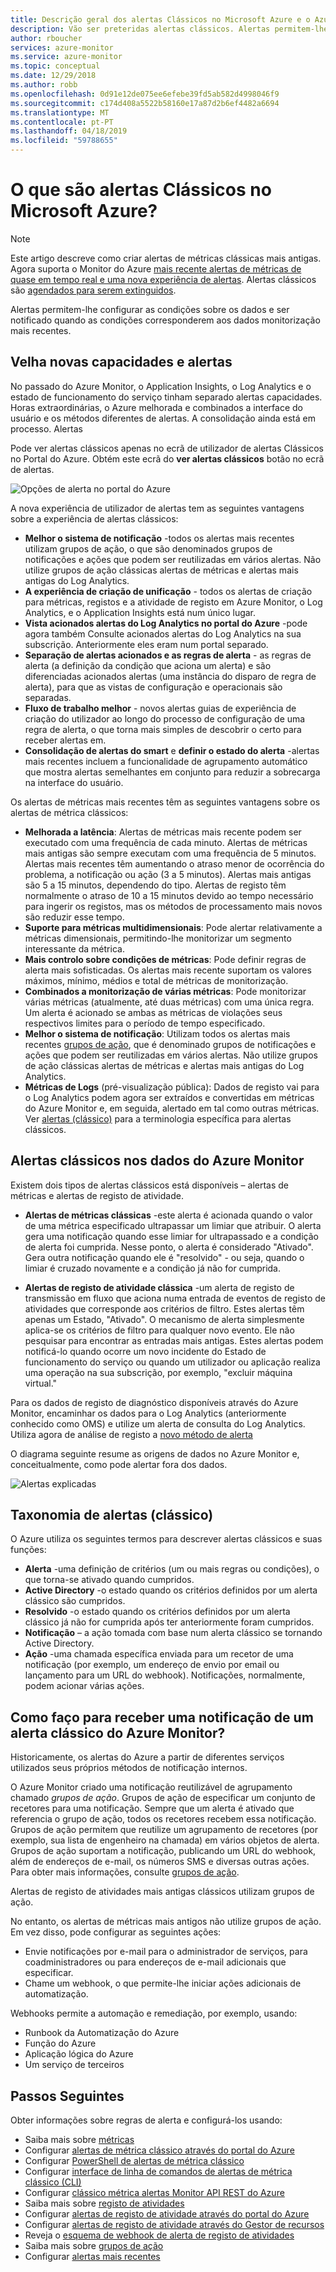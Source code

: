 ```yaml
---
title: Descrição geral dos alertas Clássicos no Microsoft Azure e o Azure Monitor
description: Vão ser preteridas alertas clássicos. Alertas permitem-lhe monitorizar métricas de recurso do Azure, eventos ou os registos e ser notificado quando for cumprida uma condição que especificar.
author: rboucher
services: azure-monitor
ms.service: azure-monitor
ms.topic: conceptual
ms.date: 12/29/2018
ms.author: robb
ms.openlocfilehash: 0d91e12de075ee6efebe39fd5ab582d4998046f9
ms.sourcegitcommit: c174d408a5522b58160e17a87d2b6ef4482a6694
ms.translationtype: MT
ms.contentlocale: pt-PT
ms.lasthandoff: 04/18/2019
ms.locfileid: "59788655"
---
```

# <a name="what-are-classic-alerts-in-microsoft-azure"></a>O que são alertas Clássicos no Microsoft Azure?

> [!NOTE]
> Este artigo descreve como criar alertas de métricas clássicas mais antigas. Agora suporta o Monitor do Azure [mais recente alertas de métricas de quase em tempo real e uma nova experiência de alertas](../../azure-monitor/platform/alerts-overview.md). Alertas clássicos são [agendados para serem extinguidos](https://docs.microsoft.com/azure/azure-monitor/platform/monitoring-classic-retirement).  
>

Alertas permitem-lhe configurar as condições sobre os dados e ser notificado quando as condições corresponderem aos dados monitorização mais recentes.

## <a name="old-and-new-alerting-capabilities"></a>Velha novas capacidades e alertas

No passado do Azure Monitor, o Application Insights, o Log Analytics e o estado de funcionamento do serviço tinham separado alertas capacidades. Horas extraordinárias, o Azure melhorada e combinados a interface do usuário e os métodos diferentes de alertas. A consolidação ainda está em processo. Alertas

Pode ver alertas clássicos apenas no ecrã de utilizador de alertas Clássicos no Portal do Azure. Obtém este ecrã do **ver alertas clássicos** botão no ecrã de alertas. 

 ![Opções de alerta no portal do Azure](media/alerts-classic.overview/monitor-alert-screen2.png)

A nova experiência de utilizador de alertas tem as seguintes vantagens sobre a experiência de alertas clássicos:
-   **Melhor o sistema de notificação** -todos os alertas mais recentes utilizam grupos de ação, o que são denominados grupos de notificações e ações que podem ser reutilizadas em vários alertas. Não utilize grupos de ação clássicas alertas de métricas e alertas mais antigas do Log Analytics.
-   **A experiência de criação de unificação** - todos os alertas de criação para métricas, registos e a atividade de registo em Azure Monitor, o Log Analytics, e o Application Insights está num único lugar.
-   **Vista acionados alertas do Log Analytics no portal do Azure** -pode agora também Consulte acionados alertas do Log Analytics na sua subscrição. Anteriormente eles eram num portal separado.
-   **Separação de alertas acionados e as regras de alerta** - as regras de alerta (a definição da condição que aciona um alerta) e são diferenciadas acionados alertas (uma instância do disparo de regra de alerta), para que as vistas de configuração e operacionais são separadas.
-   **Fluxo de trabalho melhor** - novos alertas guias de experiência de criação do utilizador ao longo do processo de configuração de uma regra de alerta, o que torna mais simples de descobrir o certo para receber alertas em.
-   **Consolidação de alertas do smart** e **definir o estado do alerta** -alertas mais recentes incluem a funcionalidade de agrupamento automático que mostra alertas semelhantes em conjunto para reduzir a sobrecarga na interface do usuário. 

Os alertas de métricas mais recentes têm as seguintes vantagens sobre os alertas de métrica clássicos:
-   **Melhorada a latência**: Alertas de métricas mais recente podem ser executado com uma frequência de cada minuto. Alertas de métricas mais antigas são sempre executam com uma frequência de 5 minutos. Alertas mais recentes têm aumentando o atraso menor de ocorrência do problema, a notificação ou ação (3 a 5 minutos). Alertas mais antigas são 5 a 15 minutos, dependendo do tipo.  Alertas de registo têm normalmente o atraso de 10 a 15 minutos devido ao tempo necessário para ingerir os registos, mas os métodos de processamento mais novos são reduzir esse tempo. 
-   **Suporte para métricas multidimensionais**: Pode alertar relativamente a métricas dimensionais, permitindo-lhe monitorizar um segmento interessante da métrica.
-   **Mais controlo sobre condições de métricas**: Pode definir regras de alerta mais sofisticadas. Os alertas mais recente suportam os valores máximos, mínimo, médios e total de métricas de monitorização.
-   **Combinados a monitorização de várias métricas**: Pode monitorizar várias métricas (atualmente, até duas métricas) com uma única regra. Um alerta é acionado se ambas as métricas de violações seus respectivos limites para o período de tempo especificado.
-   **Melhor o sistema de notificação**: Utilizam todos os alertas mais recentes [grupos de ação](../../azure-monitor/platform/action-groups.md), que é denominado grupos de notificações e ações que podem ser reutilizadas em vários alertas.  Não utilize grupos de ação clássicas alertas de métricas e alertas mais antigas do Log Analytics. 
-   **Métricas de Logs** (pré-visualização pública): Dados de registo vai para o Log Analytics podem agora ser extraídos e convertidas em métricas do Azure Monitor e, em seguida, alertado em tal como outras métricas. Ver [alertas (clássico)](alerts-classic.overview.md) para a terminologia específica para alertas clássicos. 


## <a name="classic-alerts-on-azure-monitor-data"></a>Alertas clássicos nos dados do Azure Monitor
Existem dois tipos de alertas clássicos está disponíveis – alertas de métricas e alertas de registo de atividade.

* **Alertas de métricas clássicas** -este alerta é acionada quando o valor de uma métrica especificado ultrapassar um limiar que atribuir. O alerta gera uma notificação quando esse limiar for ultrapassado e a condição de alerta foi cumprida. Nesse ponto, o alerta é considerado "Ativado". Gera outra notificação quando ele é "resolvido" - ou seja, quando o limiar é cruzado novamente e a condição já não for cumprida.

* **Alertas de registo de atividade clássica** -um alerta de registo de transmissão em fluxo que aciona numa entrada de eventos de registo de atividades que corresponde aos critérios de filtro. Estes alertas têm apenas um Estado, "Ativado". O mecanismo de alerta simplesmente aplica-se os critérios de filtro para qualquer novo evento. Ele não pesquisar para encontrar as entradas mais antigas. Estes alertas podem notificá-lo quando ocorre um novo incidente do Estado de funcionamento do serviço ou quando um utilizador ou aplicação realiza uma operação na sua subscrição, por exemplo, "excluir máquina virtual."

Para os dados de registo de diagnóstico disponíveis através do Azure Monitor, encaminhar os dados para o Log Analytics (anteriormente conhecido como OMS) e utilize um alerta de consulta do Log Analytics. Utiliza agora de análise de registo a [novo método de alerta](../../azure-monitor/platform/alerts-overview.md) 

O diagrama seguinte resume as origens de dados no Azure Monitor e, conceitualmente, como pode alertar fora dos dados.

![Alertas explicadas](media/alerts-classic.overview/Alerts_Overview_Resource_v5.png)

## <a name="taxonomy-of-alerts-classic"></a>Taxonomia de alertas (clássico)
O Azure utiliza os seguintes termos para descrever alertas clássicos e suas funções:
* **Alerta** -uma definição de critérios (um ou mais regras ou condições), o que torna-se ativado quando cumpridos.
* **Active Directory** -o estado quando os critérios definidos por um alerta clássico são cumpridos.
* **Resolvido** -o estado quando os critérios definidos por um alerta clássico já não for cumprida após ter anteriormente foram cumpridos.
* **Notificação** – a ação tomada com base num alerta clássico se tornando Active Directory.
* **Ação** -uma chamada específica enviada para um recetor de uma notificação (por exemplo, um endereço de envio por email ou lançamento para um URL do webhook). Notificações, normalmente, podem acionar várias ações.

## <a name="how-do-i-receive-a-notification-from-an-azure-monitor-classic-alert"></a>Como faço para receber uma notificação de um alerta clássico do Azure Monitor?
Historicamente, os alertas do Azure a partir de diferentes serviços utilizados seus próprios métodos de notificação internos. 

O Azure Monitor criado uma notificação reutilizável de agrupamento chamado *grupos de ação*. Grupos de ação de especificar um conjunto de recetores para uma notificação. Sempre que um alerta é ativado que referencia o grupo de ação, todos os recetores recebem essa notificação. Grupos de ação permitem que reutilize um agrupamento de recetores (por exemplo, sua lista de engenheiro na chamada) em vários objetos de alerta. Grupos de ação suportam a notificação, publicando um URL do webhook, além de endereços de e-mail, os números SMS e diversas outras ações.  Para obter mais informações, consulte [grupos de ação](../../azure-monitor/platform/action-groups.md). 

Alertas de registo de atividades mais antigas clássicos utilizam grupos de ação.

No entanto, os alertas de métricas mais antigos não utilize grupos de ação. Em vez disso, pode configurar as seguintes ações: 
- Envie notificações por e-mail para o administrador de serviços, para coadministradores ou para endereços de e-mail adicionais que especificar.
- Chame um webhook, o que permite-lhe iniciar ações adicionais de automatização.

Webhooks permite a automação e remediação, por exemplo, usando:
- Runbook da Automatização do Azure
- Função do Azure
- Aplicação lógica do Azure
- Um serviço de terceiros

## <a name="next-steps"></a>Passos Seguintes
Obter informações sobre regras de alerta e configurá-los usando:

* Saiba mais sobre [métricas](data-platform.md)
* Configurar [alertas de métrica clássico através do portal do Azure](alerts-classic-portal.md)
* Configurar [PowerShell de alertas de métrica clássico](alerts-classic-portal.md)
* Configurar [interface de linha de comandos de alertas de métrica clássico (CLI)](alerts-classic-portal.md)
* Configurar [clássico métrica alertas Monitor API REST do Azure](https://msdn.microsoft.com/library/azure/dn931945.aspx)
* Saiba mais sobre [registo de atividades](activity-logs-overview.md)
* Configurar [alertas de registo de atividade através do portal do Azure](activity-log-alerts.md)
* Configurar [alertas de registo de atividade através do Gestor de recursos](alerts-activity-log.md)
* Reveja o [esquema de webhook de alerta de registo de atividades](activity-log-alerts-webhook.md)
* Saiba mais sobre [grupos de ação](action-groups.md)
* Configurar [alertas mais recentes](alerts-metric.md)
